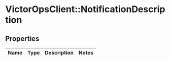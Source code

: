 # VictorOpsClient::NotificationDescription

## Properties

| Name | Type | Description | Notes |
| ---- | ---- | ----------- | ----- |
